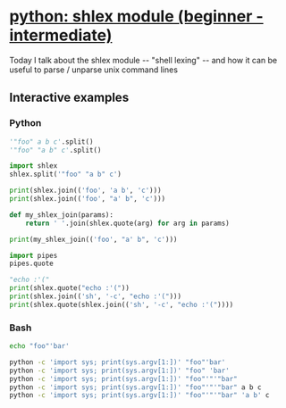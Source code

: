 # [python: shlex module (beginner - intermediate)](https://youtu.be/fdTHXq6AQ7E)

Today I talk about the shlex module -- "shell lexing" -- and how it can be useful to parse / unparse unix command lines

## Interactive examples

### Python

```python
'"foo" a b c'.split()
'"foo" "a b" c'.split()

import shlex
shlex.split('"foo" "a b" c')

print(shlex.join(('foo', 'a b', 'c')))
print(shlex.join(('foo', "a' b", 'c')))

def my_shlex_join(params):
    return ' '.join(shlex.quote(arg) for arg in params)

print(my_shlex_join(('foo', "a' b", 'c')))

import pipes
pipes.quote

"echo :'("
print(shlex.quote("echo :'("))
print(shlex.join(('sh', '-c', "echo :'(")))
print(shlex.quote(shlex.join(('sh', '-c', "echo :'("))))
```

### Bash

```bash
echo "foo"'bar'

python -c 'import sys; print(sys.argv[1:])' "foo"'bar'
python -c 'import sys; print(sys.argv[1:])' "foo" 'bar'
python -c 'import sys; print(sys.argv[1:])' "foo"'"'"bar"
python -c 'import sys; print(sys.argv[1:])' "foo"'"'"bar" a b c
python -c 'import sys; print(sys.argv[1:])' "foo"'"'"bar" 'a b' c
```
